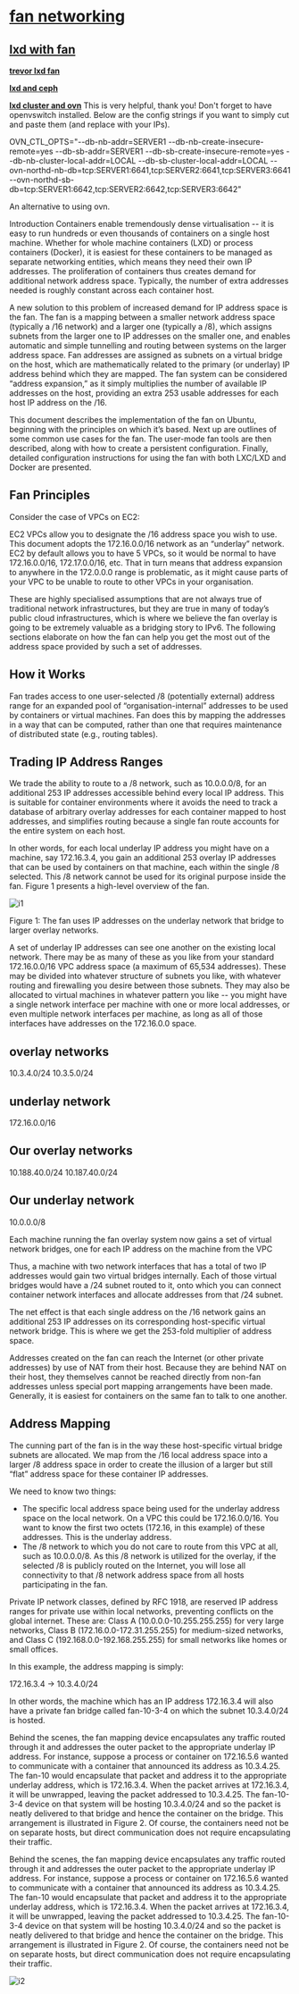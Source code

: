 # **[fan networking](https://wiki.ubuntu.com/FanNetworking)**

## **[lxd with fan](https://www.youtube.com/watch?v=5cwd0vZJ5bw)**

**[trevor lxd fan](https://www.youtube.com/watch?v=VhkxIY-jCjA&t=634s)**

**[lxd and ceph](https://www.youtube.com/watch?v=kVLGbvRU98A&t=948s)**

**[lxd cluster and ovn](https://www.youtube.com/watch?v=1M__Rm9iZb8)**
  This is very helpful, thank you! Don't forget to have openvswitch installed. Below are the config strings if you want to simply cut and paste them (and replace with your IPs).

  OVN_CTL_OPTS="--db-nb-addr=SERVER1 --db-nb-create-insecure-remote=yes --db-sb-addr=SERVER1 --db-sb-create-insecure-remote=yes --db-nb-cluster-local-addr=LOCAL --db-sb-cluster-local-addr=LOCAL --ovn-northd-nb-db=tcp:SERVER1:6641,tcp:SERVER2:6641,tcp:SERVER3:6641 --ovn-northd-sb-db=tcp:SERVER1:6642,tcp:SERVER2:6642,tcp:SERVER3:6642"

An alternative to using ovn.

Introduction
Containers enable tremendously dense virtualisation -- it is easy to run hundreds or even thousands of containers on a single host machine. Whether for whole machine containers (LXD) or process containers (Docker), it is easiest for these containers to be managed as separate networking entities, which means they need their own IP addresses. The proliferation of containers thus creates demand for additional network address space. Typically, the number of extra addresses needed is roughly constant across each container host.

A new solution to this problem of increased demand for IP address space is the fan. The fan is a mapping between a smaller network address space (typically a /16 network) and a larger one (typically a /8), which assigns subnets from the larger one to IP addresses on the smaller one, and enables automatic and simple tunnelling and routing between systems on the larger address space. Fan addresses are assigned as subnets on a virtual bridge on the host, which are mathematically related to the primary (or underlay) IP address behind which they are mapped. The fan system can be considered “address expansion,” as it simply multiplies the number of available IP addresses on the host, providing an extra 253 usable addresses for each host IP address on the /16.

This document describes the implementation of the fan on Ubuntu, beginning with the principles on which it’s based. Next up are outlines of some common use cases for the fan. The user-mode fan tools are then described, along with how to create a persistent configuration. Finally, detailed configuration instructions for using the fan with both LXC/LXD and Docker are presented.

## Fan Principles

Consider the case of VPCs on EC2:

EC2 VPCs allow you to designate the /16 address space you wish to use. This document adopts the 172.16.0.0/16 network as an “underlay” network.
EC2 by default allows you to have 5 VPCs, so it would be normal to have 172.16.0.0/16, 172.17.0.0/16, etc.
That in turn means that address expansion to anywhere in the 172.0.0.0 range is problematic, as it might cause parts of your VPC to be unable to route to other VPCs in your organisation.

These are highly specialised assumptions that are not always true of traditional network infrastructures, but they are true in many of today’s public cloud infrastructures, which is where we believe the fan overlay is going to be extremely valuable as a bridging story to IPv6. The following sections elaborate on how the fan can help you get the most out of the address space provided by such a set of addresses.

## How it Works

Fan trades access to one user-selected /8 (potentially external) address range for an expanded pool of “organisation-internal” addresses to be used by containers or virtual machines. Fan does this by mapping the addresses in a way that can be computed, rather than one that requires maintenance of distributed state (e.g., routing tables).

## Trading IP Address Ranges

We trade the ability to route to a /8 network, such as 10.0.0.0/8, for an additional 253 IP addresses accessible behind every local IP address. This is suitable for container environments where it avoids the need to track a database of arbitrary overlay addresses for each container mapped to host addresses, and simplifies routing because a single fan route accounts for the entire system on each host.

In other words, for each local underlay IP address you might have on a machine, say 172.16.3.4, you gain an additional 253 overlay IP addresses that can be used by containers on that machine, each within the single /8 selected. This /8 network cannot be used for its original purpose inside the fan. Figure 1 presents a high-level overview of the fan.

![i1](https://wiki.ubuntu.com/FanNetworking?action=AttachFile&do=get&target=fan-figure1.png)

Figure 1: The fan uses IP addresses on the underlay network that bridge to larger overlay networks.

A set of underlay IP addresses can see one another on the existing local network. There may be as many of these as you like from your standard 172.16.0.0/16 VPC address space (a maximum of 65,534 addresses). These may be divided into whatever structure of subnets you like, with whatever routing and firewalling you desire between those subnets. They may also be allocated to virtual machines in whatever pattern you like -- you might have a single network interface per machine with one or more local addresses, or even multiple network interfaces per machine, as long as all of those interfaces have addresses on the 172.16.0.0 space.

## overlay networks

10.3.4.0/24
10.3.5.0/24

## underlay network

172.16.0.0/16

## Our overlay networks

10.188.40.0/24
10.187.40.0/24

## Our underlay network

10.0.0.0/8

Each machine running the fan overlay system now gains a set of virtual network bridges, one for each IP address on the machine from the VPC

Thus, a machine with two network interfaces that has a total of two IP addresses would gain two virtual bridges internally. Each of those virtual bridges would have a /24 subnet routed to it, onto which you can connect container network interfaces and allocate addresses from that /24 subnet.

The net effect is that each single address on the /16 network gains an additional 253 IP addresses on its corresponding host-specific virtual network bridge. This is where we get the 253-fold multiplier of address space.

Addresses created on the fan can reach the Internet (or other private addresses) by use of NAT from their host. Because they are behind NAT on their host, they themselves cannot be reached directly from non-fan addresses unless special port mapping arrangements have been made. Generally, it is easiest for containers on the same fan to talk to one another.

## Address Mapping

The cunning part of the fan is in the way these host-specific virtual bridge subnets are allocated. We map from the /16 local address space into a larger /8 address space in order to create the illusion of a larger but still “flat” address space for these container IP addresses.

We need to know two things:

- The specific local address space being used for the underlay address space on the local network. On a VPC this could be 172.16.0.0/16. You want to know the first two octets (172.16, in this example) of these addresses. This is the underlay address.
- The /8 network to which you do not care to route from this VPC at all, such as 10.0.0.0/8. As this /8 network is utilized for the overlay, if the selected /8 is publicly routed on the Internet, you will lose all connectivity to that /8 network address space from all hosts participating in the fan.

Private IP network classes, defined by RFC 1918, are reserved IP address ranges for private use within local networks, preventing conflicts on the global internet. These are: Class A (10.0.0.0-10.255.255.255) for very large networks, Class B (172.16.0.0-172.31.255.255) for medium-sized networks, and Class C (192.168.0.0-192.168.255.255) for small networks like homes or small offices.  

In this example, the address mapping is simply:

172.16.3.4 -> 10.3.4.0/24

In other words, the machine which has an IP address 172.16.3.4 will also have a private fan bridge called fan-10-3-4 on which the subnet 10.3.4.0/24 is hosted.

Behind the scenes, the fan mapping device encapsulates any traffic routed through it and addresses the outer packet to the appropriate underlay IP address. For instance, suppose a process or container on 172.16.5.6 wanted to communicate with a container that announced its address as 10.3.4.25. The fan-10 would encapsulate that packet and address it to the appropriate underlay address, which is 172.16.3.4. When the packet arrives at 172.16.3.4, it will be unwrapped, leaving the packet addressed to 10.3.4.25. The fan-10-3-4 device on that system will be hosting 10.3.4.0/24 and so the packet is neatly delivered to that bridge and hence the container on the bridge. This arrangement is illustrated in Figure 2. Of course, the containers need not be on separate hosts, but direct communication does not require encapsulating their traffic.

Behind the scenes, the fan mapping device encapsulates any traffic routed through it and addresses the outer packet to the appropriate underlay IP address. For instance, suppose a process or container on 172.16.5.6 wanted to communicate with a container that announced its address as 10.3.4.25. The fan-10 would encapsulate that packet and address it to the appropriate underlay address, which is 172.16.3.4. When the packet arrives at 172.16.3.4, it will be unwrapped, leaving the packet addressed to 10.3.4.25. The fan-10-3-4 device on that system will be hosting 10.3.4.0/24 and so the packet is neatly delivered to that bridge and hence the container on the bridge. This arrangement is illustrated in Figure 2. Of course, the containers need not be on separate hosts, but direct communication does not require encapsulating their traffic.

![i2](https://wiki.ubuntu.com/FanNetworking?action=AttachFile&do=get&target=fan-encapsulation-v2.png)
